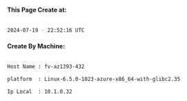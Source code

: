 
   
#### This Page Create at:

```bash

2024-07-19 - 22:52:16 UTC

```

#### Create By Machine:

```bash

Host Name : fv-az1393-432

platform  : Linux-6.5.0-1023-azure-x86_64-with-glibc2.35

Ip Local  : 10.1.0.32

```

